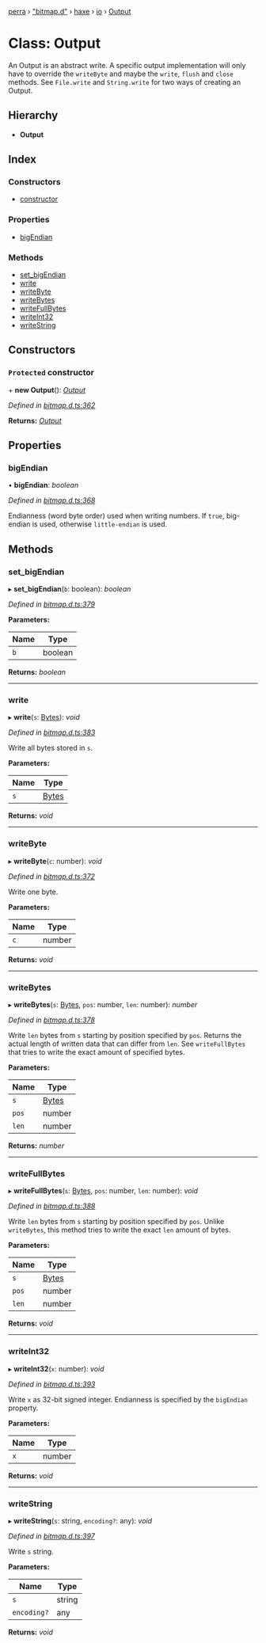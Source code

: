 [perra](../README.md) › ["bitmap.d"](../modules/_bitmap_d_.md) › [haxe](../modules/_bitmap_d_.haxe.md) › [io](../modules/_bitmap_d_.haxe.io.md) › [Output](_bitmap_d_.haxe.io.output.md)

# Class: Output

An Output is an abstract write. A specific output implementation will only
have to override the `writeByte` and maybe the `write`, `flush` and `close`
methods. See `File.write` and `String.write` for two ways of creating an
Output.

## Hierarchy

* **Output**

## Index

### Constructors

* [constructor](_bitmap_d_.haxe.io.output.md#protected-constructor)

### Properties

* [bigEndian](_bitmap_d_.haxe.io.output.md#bigendian)

### Methods

* [set_bigEndian](_bitmap_d_.haxe.io.output.md#set_bigendian)
* [write](_bitmap_d_.haxe.io.output.md#write)
* [writeByte](_bitmap_d_.haxe.io.output.md#writebyte)
* [writeBytes](_bitmap_d_.haxe.io.output.md#writebytes)
* [writeFullBytes](_bitmap_d_.haxe.io.output.md#writefullbytes)
* [writeInt32](_bitmap_d_.haxe.io.output.md#writeint32)
* [writeString](_bitmap_d_.haxe.io.output.md#writestring)

## Constructors

### `Protected` constructor

\+ **new Output**(): *[Output](_bitmap_d_.haxe.io.output.md)*

*Defined in [bitmap.d.ts:362](https://github.com/cancerberoSgx/bitmap/blob/201d0f4/perra/src/bitmap.d.ts#L362)*

**Returns:** *[Output](_bitmap_d_.haxe.io.output.md)*

## Properties

###  bigEndian

• **bigEndian**: *boolean*

*Defined in [bitmap.d.ts:368](https://github.com/cancerberoSgx/bitmap/blob/201d0f4/perra/src/bitmap.d.ts#L368)*

Endianness (word byte order) used when writing numbers.
If `true`, big-endian is used, otherwise `little-endian` is used.

## Methods

###  set_bigEndian

▸ **set_bigEndian**(`b`: boolean): *boolean*

*Defined in [bitmap.d.ts:379](https://github.com/cancerberoSgx/bitmap/blob/201d0f4/perra/src/bitmap.d.ts#L379)*

**Parameters:**

Name | Type |
------ | ------ |
`b` | boolean |

**Returns:** *boolean*

___

###  write

▸ **write**(`s`: [Bytes](_bitmap_d_.haxe.io.bytes.md)): *void*

*Defined in [bitmap.d.ts:383](https://github.com/cancerberoSgx/bitmap/blob/201d0f4/perra/src/bitmap.d.ts#L383)*

Write all bytes stored in `s`.

**Parameters:**

Name | Type |
------ | ------ |
`s` | [Bytes](_bitmap_d_.haxe.io.bytes.md) |

**Returns:** *void*

___

###  writeByte

▸ **writeByte**(`c`: number): *void*

*Defined in [bitmap.d.ts:372](https://github.com/cancerberoSgx/bitmap/blob/201d0f4/perra/src/bitmap.d.ts#L372)*

Write one byte.

**Parameters:**

Name | Type |
------ | ------ |
`c` | number |

**Returns:** *void*

___

###  writeBytes

▸ **writeBytes**(`s`: [Bytes](_bitmap_d_.haxe.io.bytes.md), `pos`: number, `len`: number): *number*

*Defined in [bitmap.d.ts:378](https://github.com/cancerberoSgx/bitmap/blob/201d0f4/perra/src/bitmap.d.ts#L378)*

Write `len` bytes from `s` starting by position specified by `pos`.
Returns the actual length of written data that can differ from `len`.
See `writeFullBytes` that tries to write the exact amount of specified bytes.

**Parameters:**

Name | Type |
------ | ------ |
`s` | [Bytes](_bitmap_d_.haxe.io.bytes.md) |
`pos` | number |
`len` | number |

**Returns:** *number*

___

###  writeFullBytes

▸ **writeFullBytes**(`s`: [Bytes](_bitmap_d_.haxe.io.bytes.md), `pos`: number, `len`: number): *void*

*Defined in [bitmap.d.ts:388](https://github.com/cancerberoSgx/bitmap/blob/201d0f4/perra/src/bitmap.d.ts#L388)*

Write `len` bytes from `s` starting by position specified by `pos`.
Unlike `writeBytes`, this method tries to write the exact `len` amount of bytes.

**Parameters:**

Name | Type |
------ | ------ |
`s` | [Bytes](_bitmap_d_.haxe.io.bytes.md) |
`pos` | number |
`len` | number |

**Returns:** *void*

___

###  writeInt32

▸ **writeInt32**(`x`: number): *void*

*Defined in [bitmap.d.ts:393](https://github.com/cancerberoSgx/bitmap/blob/201d0f4/perra/src/bitmap.d.ts#L393)*

Write `x` as 32-bit signed integer.
Endianness is specified by the `bigEndian` property.

**Parameters:**

Name | Type |
------ | ------ |
`x` | number |

**Returns:** *void*

___

###  writeString

▸ **writeString**(`s`: string, `encoding?`: any): *void*

*Defined in [bitmap.d.ts:397](https://github.com/cancerberoSgx/bitmap/blob/201d0f4/perra/src/bitmap.d.ts#L397)*

Write `s` string.

**Parameters:**

Name | Type |
------ | ------ |
`s` | string |
`encoding?` | any |

**Returns:** *void*
